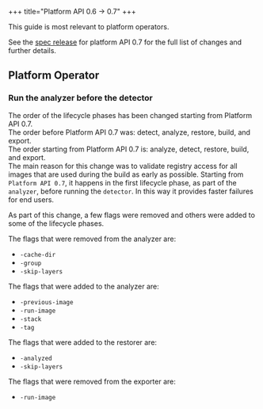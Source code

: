 +++
title="Platform API 0.6 -> 0.7"
+++

<!--more-->

This guide is most relevant to platform operators.

See the [spec release](https://github.com/buildpacks/spec/releases/tag/platform%2Fv0.7) for platform API 0.7 for the full list of changes and further details.

## Platform Operator

### Run the analyzer before the detector

The order of the lifecycle phases has been changed starting from Platform API 0.7.\
The order before Platform API 0.7 was: detect, analyze, restore, build, and export.\
The order starting from Platform API 0.7 is: analyze, detect, restore, build, and export.\
The main reason for this change was to validate registry access for all images that are used during the build as early as possible. Starting from `Platform API 0.7`, it happens in the first lifecycle phase, as part of the `analyzer`, before running the `detector`. In this way it provides faster failures for end users.

As part of this change, a few flags were removed and others were added to some of the lifecycle phases.

The flags that were removed from the analyzer are:
* `-cache-dir`
* `-group`
* `-skip-layers`

The flags that were added to the analyzer are:
* `-previous-image`
* `-run-image`
* `-stack`
* `-tag`

The flags that were added to the restorer are:
* `-analyzed`
* `-skip-layers`

The flags that were removed from the exporter are:
* `-run-image`
